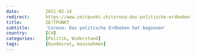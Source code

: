 ```yaml
---
date:          2021-02-14
redirect:      https://www.zeitpunkt.ch/corona-das-politische-erdbeben-hat-begonnen
title:         ZE!TPUNKT
subtitle:      'Corona: Das politische Erdbeben hat begonnen'
country:       [CH]
categories:    [Politik, Widerstand]
tags:          [bundesrat, massnahmen]
---
```

